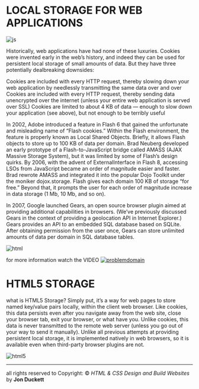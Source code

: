 # LOCAL STORAGE FOR WEB APPLICATIONS

![js](https://i.morioh.com/2020/02/20/d552bfb92bb6.jpg)

Historically, web applications have had none of these luxuries. Cookies were invented early in the web’s history, and indeed they can be used for persistent local storage of small amounts of data. But they have three potentially dealbreaking downsides:

Cookies are included with every HTTP request, thereby slowing down your web application by needlessly transmitting the same data over and over
Cookies are included with every HTTP request, thereby sending data unencrypted over the internet (unless your entire web application is served over SSL)
Cookies are limited to about 4 KB of data — enough to slow down your application (see above), but not enough to be terribly useful

In 2002, Adobe introduced a feature in Flash 6 that gained the unfortunate and misleading name of “Flash cookies.” Within the Flash environment, the feature is properly known as Local Shared Objects. Briefly, it allows Flash objects to store up to 100 KB of data per domain. Brad Neuberg developed an early prototype of a Flash-to-JavaScript bridge called AMASS (AJAX Massive Storage System), but it was limited by some of Flash’s design quirks. By 2006, with the advent of ExternalInterface in Flash 8, accessing LSOs from JavaScript became an order of magnitude easier and faster. Brad rewrote AMASS and integrated it into the popular Dojo Toolkit under the moniker dojox.storage. Flash gives each domain 100 KB of storage “for free.” Beyond that, it prompts the user for each order of magnitude increase in data storage (1 Mb, 10 Mb, and so on).

In 2007, Google launched Gears, an open source browser plugin aimed at providing additional capabilities in browsers. (We’ve previously discussed Gears in the context of providing a geolocation API in Internet Explorer.) Gears provides an API to an embedded SQL database based on SQLite. After obtaining permission from the user once, Gears can store unlimited amounts of data per domain in SQL database tables.

![html](https://itartificer.com/wp-content/uploads/2019/01/html5.jpg)

for more information watch the VIDEO
[![problemdomain](https://i.ytimg.com/vi/k8yJCeuP6I8/maxresdefault.jpg)](https://www.youtube.com/watch?v=lQtDH0kW6II)

# HTML5 STORAGE

what is HTML5 Storage? Simply put, it’s a way for web pages to store named key/value pairs locally, within the client web browser. Like cookies, this data persists even after you navigate away from the web site, close your browser tab, exit your browser, or what have you. Unlike cookies, this data is never transmitted to the remote web server (unless you go out of your way to send it manually). Unlike all previous attempts at providing persistent local storage, it is implemented natively in web browsers, so it is available even when third-party browser plugins are not.

![html5](https://sites.google.com/site/azswiki/_/rsrc/1286362842741/html5-localstorage/localstorage_browser_support.jpg)


*******************************

all rights reserved to Copyright: © *HTML & CSS Design and Build Websites* by **Jon Duckett**

